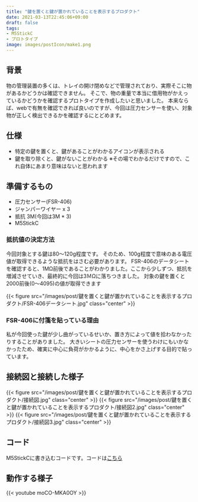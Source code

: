 ```yaml
---
title: "鍵を置くと鍵が置かれていることを表示するプロダクト"
date: 2021-03-13T22:45:06+09:00
draft: false
tags:
- M5StickC
- プロトタイプ
image: images/postIcon/make1.png
---
```



## 背景

物の管理装置の多くは、トレイの開け閉めなどで管理されており、実際そこに物があるかどうかは確認できません。
そこで、物の重量で本当に借用物がかえっているかどうかを確認するプロトタイプを作成したいと思いました。
本来ならば、webで有無を確認できれば良いのですが、今回は圧力センサーを使い、対象物が正しく検出できるかを確認するにとどめます。

## 仕様

* 特定の鍵を置くと、鍵があることがわかるアイコンが表示される
* 鍵を取り除くと、鍵がないことがわかる
※その場でわかるだけですので、これ自体にあまり意味はないと思われます


## 準備するもの

* 圧力センサー(FSR-406)
* ジャンパーワイヤー x 3
* 抵抗 3M(今回は3M * 3)
* M5StickC

### 抵抗値の決定方法

今回対象とする鍵は80～120g程度です。
そのため、100g程度で意味のある電圧値が取得できるような抵抗をはさむ必要があります。
FSR-406のデータシートを確認すると、1MΩ前後であることがわかりました。ここから少しずつ、抵抗を増減させていき、最終的に今回は3ＭΩに落ちつきました。
対象の鍵を置くと2000前後(0～4095)の値が取得できます

{{< figure src="/images/post/鍵を置くと鍵が置かれていることを表示するプロダクト/FSR-406データシート.jpg" class="center" >}}

### FSR-406に付箋を貼っている理由

私が今回使った鍵が少し曲がっているせいか、置き方によって値を拾わなかったりすることがありました。
大きいシートの圧力センサーを使うわけにもいかなかったため、確実に中心に負荷がかかるように、中心をかさ上げする目的で貼っています。

## 接続図と接続した様子

{{< figure src="/images/post/鍵を置くと鍵が置かれていることを表示するプロダクト/接続図.jpg" class="center" >}}
{{< figure src="/images/post/鍵を置くと鍵が置かれていることを表示するプロダクト/接続図2.jpg" class="center" >}}
{{< figure src="/images/post/鍵を置くと鍵が置かれていることを表示するプロダクト/接続図3.jpg" class="center" >}}

## コード

M5StickCに書き込むコードです。コードは[こちら](https://github.com/mametarou967/KagiKenchiForM5StickC)

## 動作する様子

{{< youtube moCO-MKA0OY >}}
